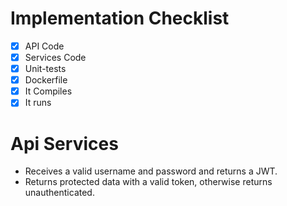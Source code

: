 # Implementation Checklist
- [X] API Code
- [X] Services Code
- [X] Unit-tests
- [X] Dockerfile
- [X] It Compiles
- [X] It runs

# Api Services
- Receives a valid username and password and returns a JWT.
- Returns protected data with a valid token, otherwise returns unauthenticated.